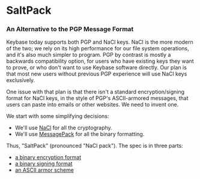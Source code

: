 # SaltPack
### An Alternative to the PGP Message Format

Keybase today supports both PGP and NaCl keys. NaCl is the more modern of the
two; we rely on its high performance for our file system operations, and it's
also much simpler to program. PGP by contrast is mostly a backwards
compatibility option, for users who have existing keys they want to prove, or
who don't want to use Keybase software directly. Our plan is that most new
users without previous PGP experience will use NaCl keys exclusively.

One issue with that plan is that there isn't a standard encryption/signing
format for NaCl keys, in the style of PGP's ASCII-armored messages, that users
can paste into emails or other websites. We need to invent one.

We start with some simplifying decisions:

- We'll use [NaCl](http://nacl.cr.yp.to/) for all the cryptography.
- We'll use [MessagePack](http://msgpack.org/index.html) for all the binary
  formatting.

Thus, "SaltPack" (pronounced "NaCl pack"). The spec is in three parts:

- [a binary encryption format](saltpack_encryption.md)
- [a binary signing format](saltpack_signing.md)
- [an ASCII armor scheme](saltpack_armor.md)
